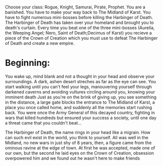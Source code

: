 Choose your class: Rogue, Knight, Samurai, Pirate, Prophet.
You are a banished.
You have to make your way back to The Midland of Karst.
You have to fight numerous mini-bosses before killing the Harbinger of Death.
The Harbinger of Death has taken over your homeland and brought you to death's curtain.
Every time you beat one of the three mini-bosses (Aurelia, the Weeping Angel; Nero, Saint of Death;Decimus of Karst) you recieve a piece of the Crown of Creation which you must use to defeat The Harbinger of Death and create a new empire.

# Beginning:
You wake up, mind blank and not a thought in your head and observe your surroundings. A dark, ashen desert streches as far as the eye can see.
You start walking until you can't feel your legs, manouvering yourself through darkened caverns and avoiding vultures circling around you, knowing your imminent death
Just as you're on the brink of giving up, you see something in the distance, a large gate blocks the entrance to The Midland of Karst, a place you once called home, and suddenly all the memories start rushing back.
You were once the Army General of this decayed country, fighting in wars that killed hundreds but ensured your success a society, until one day a threat came that you couldn't beat...

The Harbinger of Death, the name rings in your head like a migrain.
How can such evil exist in the world, you think to yourself.
All was well in the Midland, no new wars in just shy of 8 years, then, a figure came from the ominous ravine at the edge of town.
At first he was accepted, made one of our own, but the second he laid eyes on the Crown of Creation, obsession overpowered him and we found out he wasn't here to make friends